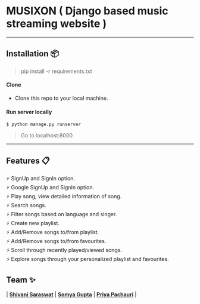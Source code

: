 # MUSIXON ( Django based music streaming website )
----

## Installation 📦

>pip install -r requirements.txt

#### Clone

- Clone this repo to your local machine.

#### Run server locally

```shell
$ python manage.py runserver
```
> Go to localhost:8000

---

## Features 📋
⚡️ SignUp and SignIn option.\
⚡️ Google SignUp and SignIn option.\
⚡️ Play song, view detailed information of song.\
⚡️ Search songs.\
⚡️ Filter songs based on language and singer.\
⚡️ Create new playlist.\
⚡️ Add/Remove songs to/from playlist.\
⚡️ Add/Remove songs to/from favourites.\
⚡️ Scroll through recently played/viewed songs.\
⚡️ Explore songs through your personalized playlist and favourites.





## Team ✨

| <a href="https://github.com/shivani1706" target="_blank">**Shivani Saraswat**</a> | <a href="https://github.com/somya2406" target="_blank">**Somya Gupta**</a> |  <a href="https://github.com/Priyapac261" target="_blank">**Priya Pachauri**</a> | 

